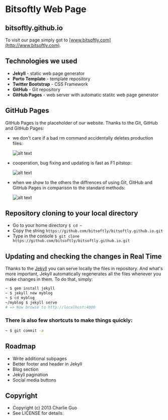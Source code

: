 Bitsoftly Web Page
===================
bitsoftly.github.io
-------------------
To visit our page simply got to [www.bitsoftly.com](http://www.bitsoftly.com).

## Technologies we used

* **Jekyll** - static web page generator
* **Porto Template** - template repository
* **Twitter Bootstrap** - CSS Framework
* **GitHub** - Git repository
* **GitHub Pages** - web server with automatic statitc web page generator

## GitHub Pages

GitHub Pages is the placeholder of our website.
Thanks to the Git, GitHub and GitHub Pages:

- we don't care if a bad rm command accidentally deletes production files:
 
  ![alt text](http://i.imgur.com/Gf03RPe.gif "we don't care if a bad rm command accidentally deletes production files")

- cooperation, bug fixing and updating is fast as F1 pitstop:
 
  ![alt text](http://i.imgur.com/BPKQ2hX.gif "cooperation, bug fixing and updating is fast as F1 pitstop")

- when we show to the others the diffrences of using Git, GitHub and GitHub Pages in comparison to the standard methods:
 
  ![alt text](http://i.imgur.com/wD7lRWR.gif "when we show to the others the diffrences of using Git, GitHub and GitHub Pages in comparison to the standard methods")


## Repository cloning to your local directory

* Go to your home directory `$ cd ~`
* Copy the string `https://github.com/bitsoftly/bitsoftly.github.io.git`
* Type in the console `$ git clone https://github.com/bitsoftly/bitsoftly.github.io.git`

## Updating and checking the changes in Real Time

Thanks to the [Jekyll](http://jekyllrb.com/) you can serve locally the files in repository. And what's more important, Jekyll automatically regenerates all the files whenever you make changes in them.
To do that, simply:
```bash
~ $ gem install jekyll
~ $ jekyll new myblog
~ $ cd myblog
~/myblog $ jekyll serve
# => Now browse to http://localhost:4000
```


### There is also few shortcuts to make things quickly:
```bash
~ $ git commit -a
```    

## Roadmap
* Write additional subpages
* Better footer and header in Jekyll
* Blog section
* Jekyll pagination
* Social media buttons

## Copyright

* Copyright (c) 2013 Charlie Guo
* See LICENSE for details.
